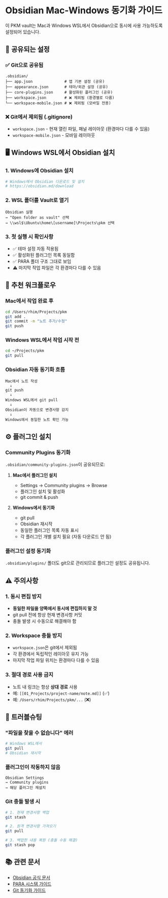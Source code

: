 # Obsidian Mac-Windows 동기화 가이드

이 PKM vault는 Mac과 Windows WSL에서 Obsidian으로 동시에 사용 가능하도록 설정되어 있습니다.

## 🔄 공유되는 설정

### ✅ Git으로 공유됨
```
.obsidian/
├── app.json              # 앱 기본 설정 (공유)
├── appearance.json       # 테마/외관 설정 (공유)
├── core-plugins.json     # 활성화된 플러그인 (공유)
├── workspace.json        # ❌ 제외됨 (환경별로 다름)
└── workspace-mobile.json # ❌ 제외됨 (모바일 전용)
```

### ❌ Git에서 제외됨 (.gitignore)
- `workspace.json` - 현재 열린 파일, 패널 레이아웃 (환경마다 다를 수 있음)
- `workspace-mobile.json` - 모바일 레이아웃

## 🖥 Windows WSL에서 Obsidian 설치

### 1. Windows에 Obsidian 설치
```powershell
# Windows에서 Obsidian 다운로드 및 설치
# https://obsidian.md/download
```

### 2. WSL 폴더를 Vault로 열기
```
Obsidian 실행
→ "Open folder as vault" 선택
→ \\wsl$\Ubuntu\home\[username]\Projects\pkm 선택
```

### 3. 첫 실행 시 확인사항
- ✅ 테마 설정 자동 적용됨
- ✅ 활성화된 플러그인 목록 동일함
- ✅ PARA 폴더 구조 그대로 보임
- ⚠️ 마지막 작업 파일은 각 환경마다 다를 수 있음

## 🔧 추천 워크플로우

### Mac에서 작업 완료 후
```bash
cd /Users/rhim/Projects/pkm
git add .
git commit -m "노트 추가/수정"
git push
```

### Windows WSL에서 작업 시작 전
```bash
cd ~/Projects/pkm
git pull
```

### Obsidian 자동 동기화 흐름
```
Mac에서 노트 작성
  ↓
git push
  ↓
Windows WSL에서 git pull
  ↓
Obsidian이 자동으로 변경사항 감지
  ↓
Windows에서 동일한 노트 확인 가능
```

## ⚙️ 플러그인 설치

### Community Plugins 동기화
`.obsidian/community-plugins.json`이 공유되므로:

1. **Mac에서 플러그인 설치**
   - Settings → Community plugins → Browse
   - 플러그인 설치 및 활성화
   - git commit & push

2. **Windows에서 동기화**
   - git pull
   - Obsidian 재시작
   - 동일한 플러그인 목록 자동 표시
   - 각 플러그인 개별 설치 필요 (자동 다운로드 안 됨)

### 플러그인 설정 동기화
`.obsidian/plugins/` 폴더도 git으로 관리되므로 플러그인 설정도 공유됩니다.

## ⚠️ 주의사항

### 1. 동시 편집 방지
- **동일한 파일을 양쪽에서 동시에 편집하지 말 것**
- git pull 전에 항상 현재 변경사항 커밋
- 충돌 발생 시 수동으로 해결해야 함

### 2. Workspace 충돌 방지
- `workspace.json`은 git에서 제외됨
- 각 환경에서 독립적인 레이아웃 유지 가능
- 마지막 작업 파일 위치는 환경마다 다를 수 있음

### 3. 절대 경로 사용 금지
- 노트 내 링크는 항상 **상대 경로** 사용
- 예: `[[01_Projects/project-name/note.md]]` (✅)
- 예: `/Users/rhim/Projects/pkm/...` (❌)

## 🐛 트러블슈팅

### "파일을 찾을 수 없습니다" 에러
```bash
# Windows WSL에서
git pull
# Obsidian 재시작
```

### 플러그인이 작동하지 않음
```
Obsidian Settings
→ Community plugins
→ 해당 플러그인 재설치
```

### Git 충돌 발생 시
```bash
# 1. 현재 변경사항 백업
git stash

# 2. 원격 변경사항 가져오기
git pull

# 3. 백업한 내용 복원 (충돌 수동 해결)
git stash pop
```

## 📚 관련 문서
- [Obsidian 공식 문서](https://help.obsidian.md/)
- [PARA 시스템 가이드](./README.md)
- [Git 동기화 가이드](../.github/SYNC_GUIDE.md)
